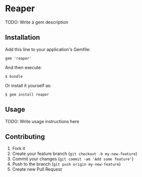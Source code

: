# Reaper

TODO: Write a gem description

## Installation

Add this line to your application's Gemfile:

    gem 'reaper'

And then execute:

    $ bundle

Or install it yourself as:

    $ gem install reaper

## Usage

TODO: Write usage instructions here

## Contributing

1. Fork it
2. Create your feature branch (`git checkout -b my-new-feature`)
3. Commit your changes (`git commit -am 'Add some feature'`)
4. Push to the branch (`git push origin my-new-feature`)
5. Create new Pull Request
